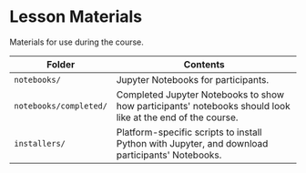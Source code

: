 # Lesson Materials

Materials for use during the course.

| Folder                 | Contents                                                     |
| ---------------------- | ------------------------------------------------------------ |
| `notebooks/`           | Jupyter Notebooks for participants.                          |
| `notebooks/completed/` | Completed Jupyter Notebooks to show how participants' notebooks should look like at the end of the course. |
| `installers/`          | Platform-specific scripts to install Python with Jupyter, and download participants' Notebooks. |
